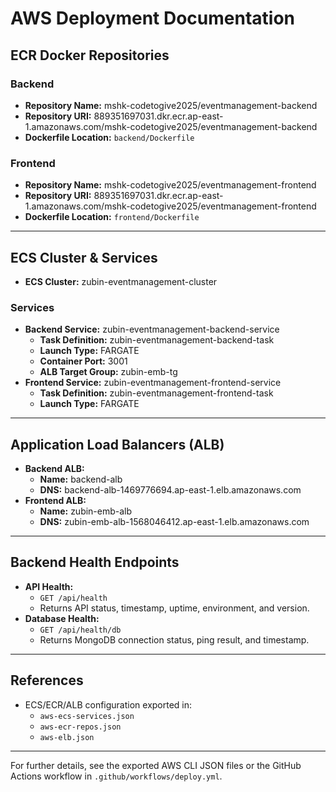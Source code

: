 # AWS Deployment Documentation

## ECR Docker Repositories

### Backend
- **Repository Name:** mshk-codetogive2025/eventmanagement-backend
- **Repository URI:** 889351697031.dkr.ecr.ap-east-1.amazonaws.com/mshk-codetogive2025/eventmanagement-backend
- **Dockerfile Location:** `backend/Dockerfile`

### Frontend
- **Repository Name:** mshk-codetogive2025/eventmanagement-frontend
- **Repository URI:** 889351697031.dkr.ecr.ap-east-1.amazonaws.com/mshk-codetogive2025/eventmanagement-frontend
- **Dockerfile Location:** `frontend/Dockerfile`

---

## ECS Cluster & Services

- **ECS Cluster:** zubin-eventmanagement-cluster

### Services
- **Backend Service:** zubin-eventmanagement-backend-service
  - **Task Definition:** zubin-eventmanagement-backend-task
  - **Launch Type:** FARGATE
  - **Container Port:** 3001
  - **ALB Target Group:** zubin-emb-tg
- **Frontend Service:** zubin-eventmanagement-frontend-service
  - **Task Definition:** zubin-eventmanagement-frontend-task
  - **Launch Type:** FARGATE

---

## Application Load Balancers (ALB)

- **Backend ALB:**
  - **Name:** backend-alb
  - **DNS:** backend-alb-1469776694.ap-east-1.elb.amazonaws.com
- **Frontend ALB:**
  - **Name:** zubin-emb-alb
  - **DNS:** zubin-emb-alb-1568046412.ap-east-1.elb.amazonaws.com

---

## Backend Health Endpoints

- **API Health:**
  - `GET /api/health`
  - Returns API status, timestamp, uptime, environment, and version.
- **Database Health:**
  - `GET /api/health/db`
  - Returns MongoDB connection status, ping result, and timestamp.

---

## References
- ECS/ECR/ALB configuration exported in:
  - `aws-ecs-services.json`
  - `aws-ecr-repos.json`
  - `aws-elb.json`

---

For further details, see the exported AWS CLI JSON files or the GitHub Actions workflow in `.github/workflows/deploy.yml`.
